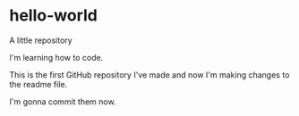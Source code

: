 # hello-world
A little repository

I'm learning how to code.

This is the first GitHub repository I've made and now I'm making changes to the readme file.

I'm gonna commit them now.
